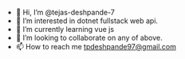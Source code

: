 - 👋 Hi, I’m @tejas-deshpande-7
- 👀 I’m interested in dotnet fullstack web api.
- 🌱 I’m currently learning vue js
- 💞️ I’m looking to collaborate on any of above.
- 📫 How to reach me tpdeshpande97@gmail.com

<!---
tejas-deshpande-7/tejas-deshpande-7 is a ✨ special ✨ repository because its `README.md` (this file) appears on your GitHub profile.
You can click the Preview link to take a look at your changes.
--->
